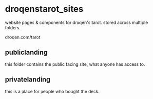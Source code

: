 # droqenstarot_sites
website pages &amp; components for droqen's tarot. stored across multiple folders.

droqen.com/tarot

## publiclanding
this folder contains the public facing site, what anyone has access to.

## privatelanding
this is a place for people who bought the deck.